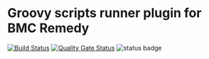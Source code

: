 # Groovy scripts runner plugin for BMC Remedy
[![Build Status](https://travis-ci.com/VasilenkoSergey/remedy-groovyscripts-runner.svg?branch=master)](https://travis-ci.com/VasilenkoSergey/remedy-groovyscripts-runner) [![Quality Gate Status](https://sonarcloud.io/api/project_badges/measure?project=io.vasilenko.remedy%3Agrunner&metric=alert_status)](https://sonarcloud.io/dashboard?id=io.vasilenko.remedy%3Agrunner) ![status badge](https://img.shields.io/badge/status-in%20progress-yellow.svg)